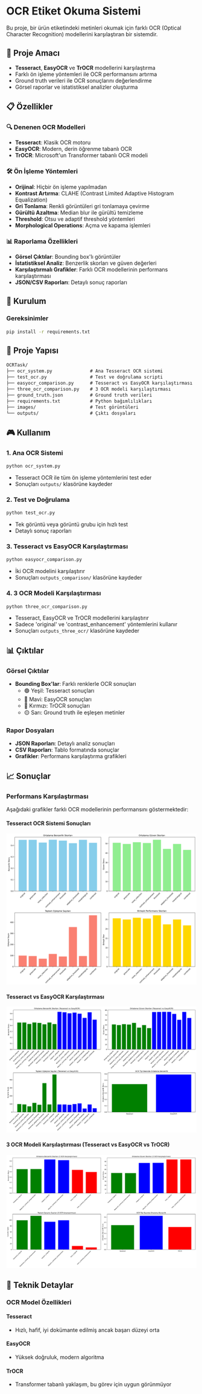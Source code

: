 # OCR Etiket Okuma Sistemi

Bu proje, bir ürün etiketindeki metinleri okumak için farklı OCR (Optical Character Recognition) modellerini karşılaştıran bir sistemdir.

## 🎯 Proje Amacı

- **Tesseract**, **EasyOCR** ve **TrOCR** modellerini karşılaştırma
- Farklı ön işleme yöntemleri ile OCR performansını artırma
- Ground truth verileri ile OCR sonuçlarını değerlendirme
- Görsel raporlar ve istatistiksel analizler oluşturma

## 📋 Özellikler

### 🔍 Denenen OCR Modelleri
- **Tesseract**: Klasik OCR motoru
- **EasyOCR**: Modern, derin öğrenme tabanlı OCR
- **TrOCR**: Microsoft'un Transformer tabanlı OCR modeli

### 🛠️ Ön İşleme Yöntemleri
- **Orijinal**: Hiçbir ön işleme yapılmadan
- **Kontrast Artırma**: CLAHE (Contrast Limited Adaptive Histogram Equalization)
- **Gri Tonlama**: Renkli görüntüleri gri tonlamaya çevirme
- **Gürültü Azaltma**: Median blur ile gürültü temizleme
- **Threshold**: Otsu ve adaptif threshold yöntemleri
- **Morphological Operations**: Açma ve kapama işlemleri

### 📊 Raporlama Özellikleri
- **Görsel Çıktılar**: Bounding box'lı görüntüler
- **İstatistiksel Analiz**: Benzerlik skorları ve güven değerleri
- **Karşılaştırmalı Grafikler**: Farklı OCR modellerinin performans karşılaştırması
- **JSON/CSV Raporları**: Detaylı sonuç raporları

## 🚀 Kurulum

### Gereksinimler
```bash
pip install -r requirements.txt
```

## 📁 Proje Yapısı

```
OCRTask/
├── ocr_system.py              # Ana Tesseract OCR sistemi
├── test_ocr.py                # Test ve doğrulama scripti
├── easyocr_comparison.py      # Tesseract vs EasyOCR karşılaştırması
├── three_ocr_comparison.py    # 3 OCR modeli karşılaştırması
├── ground_truth.json          # Ground truth verileri
├── requirements.txt           # Python bağımlılıkları
├── images/                    # Test görüntüleri
└── outputs/                   # Çıktı dosyaları
```

## 🎮 Kullanım

### 1. Ana OCR Sistemi
```bash
python ocr_system.py
```
- Tesseract OCR ile tüm ön işleme yöntemlerini test eder
- Sonuçları `outputs/` klasörüne kaydeder

### 2. Test ve Doğrulama
```bash
python test_ocr.py
```
- Tek görüntü veya görüntü grubu için hızlı test
- Detaylı sonuç raporları

### 3. Tesseract vs EasyOCR Karşılaştırması
```bash
python easyocr_comparison.py
```
- İki OCR modelini karşılaştırır
- Sonuçları `outputs_comparison/` klasörüne kaydeder

### 4. 3 OCR Modeli Karşılaştırması
```bash
python three_ocr_comparison.py
```
- Tesseract, EasyOCR ve TrOCR modellerini karşılaştırır
- Sadece 'original' ve 'contrast_enhancement' yöntemlerini kullanır
- Sonuçları `outputs_three_ocr/` klasörüne kaydeder

## 📊 Çıktılar

### Görsel Çıktılar
- **Bounding Box'lar**: Farklı renklerle OCR sonuçları
  - 🟢 Yeşil: Tesseract sonuçları
  - 🔵 Mavi: EasyOCR sonuçları  
  - 🔴 Kırmızı: TrOCR sonuçları
  - 🟡 Sarı: Ground truth ile eşleşen metinler

### Rapor Dosyaları
- **JSON Raporları**: Detaylı analiz sonuçları
- **CSV Raporları**: Tablo formatında sonuçlar
- **Grafikler**: Performans karşılaştırma grafikleri

## 📈 Sonuçlar

### Performans Karşılaştırması

Aşağıdaki grafikler farklı OCR modellerinin performansını göstermektedir:

#### Tesseract OCR Sistemi Sonuçları
![Tesseract Performans Analizi](performance_analysis.png)

#### Tesseract vs EasyOCR Karşılaştırması
![OCR Karşılaştırma Analizi](ocr_comparison_analysis.png)

#### 3 OCR Modeli Karşılaştırması (Tesseract vs EasyOCR vs TrOCR)
![3 OCR Karşılaştırma Analizi](three_ocr_comparison_analysis.png)

## 🔧 Teknik Detaylar

### OCR Model Özellikleri

#### Tesseract
- Hızlı, hafif, iyi dokümante edilmiş ancak başarı düzeyi orta

#### EasyOCR
- Yüksek doğruluk, modern algoritma

#### TrOCR
- Transformer tabanlı yaklaşım, bu görev için uygun görünmüyor
